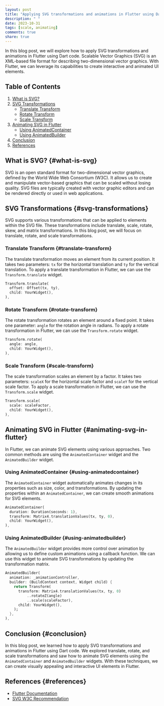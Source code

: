 ```yaml
---
layout: post
title: "Applying SVG transformations and animations in Flutter using Dart code"
description: " "
date: 2023-10-31
tags: [scale, animating]
comments: true
share: true
---
```


In this blog post, we will explore how to apply SVG transformations and animations in Flutter using Dart code. Scalable Vector Graphics (SVG) is an XML-based file format for describing two-dimensional vector graphics. With Flutter, we can leverage its capabilities to create interactive and animated UI elements.

## Table of Contents
1. [What is SVG?](#what-is-svg)
2. [SVG Transformations](#svg-transformations)
    - [Translate Transform](#translate-transform)
    - [Rotate Transform](#rotate-transform)
    - [Scale Transform](#scale-transform)
3. [Animating SVG in Flutter](#animating-svg-in-flutter)
    - [Using AnimatedContainer](#using-animatedcontainer)
    - [Using AnimatedBuilder](#using-animatedbuilder)
4. [Conclusion](#conclusion)
5. [References](#references)

## What is SVG? {#what-is-svg}
SVG is an open standard format for two-dimensional vector graphics, defined by the World Wide Web Consortium (W3C). It allows us to create and manipulate vector-based graphics that can be scaled without losing quality. SVG files are typically created with vector graphic editors and can be rendered directly or used in web applications.

## SVG Transformations {#svg-transformations}
SVG supports various transformations that can be applied to elements within the SVG file. These transformations include translate, scale, rotate, skew, and matrix transformations. In this blog post, we will focus on translate, rotate, and scale transformations.

### Translate Transform {#translate-transform}
The translate transformation moves an element from its current position. It takes two parameters: `tx` for the horizontal translation and `ty` for the vertical translation. To apply a translate transformation in Flutter, we can use the `Transform.translate` widget.

```dart
Transform.translate(
  offset: Offset(tx, ty),
  child: YourWidget(),
),
```

### Rotate Transform {#rotate-transform}
The rotate transformation rotates an element around a fixed point. It takes one parameter: `angle` for the rotation angle in radians. To apply a rotate transformation in Flutter, we can use the `Transform.rotate` widget.

```dart
Transform.rotate(
  angle: angle,
  child: YourWidget(),
),
```

### Scale Transform {#scale-transform}
The scale transformation scales an element by a factor. It takes two parameters: `scaleX` for the horizontal scale factor and `scaleY` for the vertical scale factor. To apply a scale transformation in Flutter, we can use the `Transform.scale` widget.

```dart
Transform.scale(
  scale: scaleFactor,
  child: YourWidget(),
),
```

## Animating SVG in Flutter {#animating-svg-in-flutter}
In Flutter, we can animate SVG elements using various approaches. Two common methods are using the `AnimatedContainer` widget and the `AnimatedBuilder` widget.

### Using AnimatedContainer {#using-animatedcontainer}
The `AnimatedContainer` widget automatically animates changes in its properties such as size, color, and transformations. By updating the properties within an `AnimatedContainer`, we can create smooth animations for SVG elements.

```dart
AnimatedContainer(
  duration: Duration(seconds: 1),
  transform: Matrix4.translationValues(tx, ty, 0),
  child: YourWidget(),
),
```

### Using AnimatedBuilder {#using-animatedbuilder}
The `AnimatedBuilder` widget provides more control over animation by allowing us to define custom animations using a callback function. We can use this widget to animate SVG transformations by updating the transformation matrix.

```dart
AnimatedBuilder(
  animation: _animationController,
  builder: (BuildContext context, Widget child) {
    return Transform(
      transform: Matrix4.translationValues(tx, ty, 0)
          ..rotateZ(angle)
          ..scale(scaleFactor),
      child: YourWidget(),
    );
  },
),
```

## Conclusion {#conclusion}
In this blog post, we learned how to apply SVG transformations and animations in Flutter using Dart code. We explored translate, rotate, and scale transformations and saw how to animate SVG elements using the `AnimatedContainer` and `AnimatedBuilder` widgets. With these techniques, we can create visually appealing and interactive UI elements in Flutter.

## References {#references}
- [Flutter Documentation](https://flutter.dev/docs)
- [SVG W3C Recommendation](https://www.w3.org/TR/SVG2/)